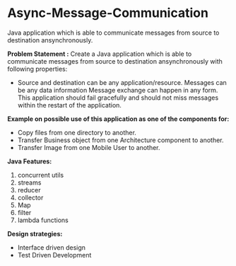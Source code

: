 # Async-Message-Communication
Java application which is able to communicate messages from source to destination ansynchronously.

**Problem Statement :** Create a Java application which is able to communicate messages from source to destination ansynchronously with following properties:
* Source and destination can be any application/resource.
Messages can be any data information
Message exchange can happen in any form.
This application should fail gracefully and should not miss messages within the restart of the application.


**Example on possible use of this application as one of the components for:**
* Copy files from one directory to another.
* Transfer Business object from one Architecture component to another.
* Transfer Image from one Mobile User to another.

**Java Features:**

1. concurrent utils
2. streams
3. reducer
4. collector
5. Map
6. filter
7. lambda functions

**Design strategies:**
* Interface driven design
* Test Driven Development

